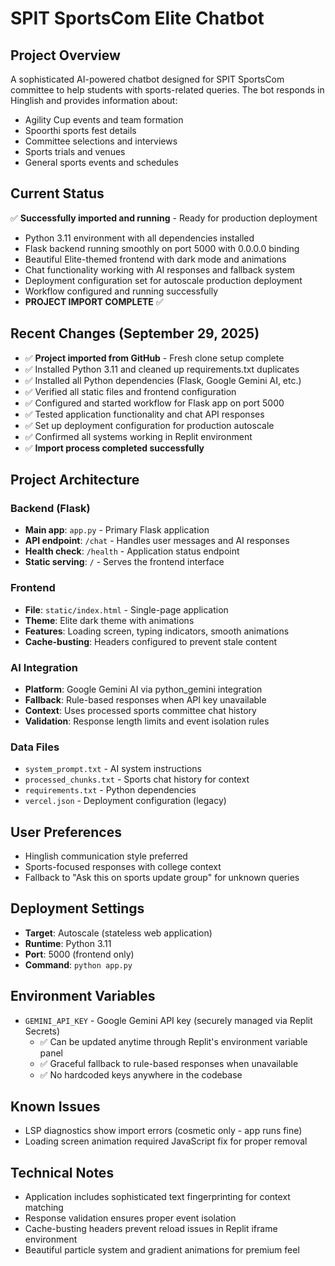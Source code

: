 # SPIT SportsCom Elite Chatbot

## Project Overview
A sophisticated AI-powered chatbot designed for SPIT SportsCom committee to help students with sports-related queries. The bot responds in Hinglish and provides information about:
- Agility Cup events and team formation
- Spoorthi sports fest details
- Committee selections and interviews
- Sports trials and venues
- General sports events and schedules

## Current Status
✅ **Successfully imported and running** - Ready for production deployment
- Python 3.11 environment with all dependencies installed
- Flask backend running smoothly on port 5000 with 0.0.0.0 binding
- Beautiful Elite-themed frontend with dark mode and animations
- Chat functionality working with AI responses and fallback system
- Deployment configuration set for autoscale production deployment
- Workflow configured and running successfully
- **PROJECT IMPORT COMPLETE** ✅

## Recent Changes (September 29, 2025)
- ✅ **Project imported from GitHub** - Fresh clone setup complete
- ✅ Installed Python 3.11 and cleaned up requirements.txt duplicates  
- ✅ Installed all Python dependencies (Flask, Google Gemini AI, etc.)
- ✅ Verified all static files and frontend configuration
- ✅ Configured and started workflow for Flask app on port 5000
- ✅ Tested application functionality and chat API responses
- ✅ Set up deployment configuration for production autoscale  
- ✅ Confirmed all systems working in Replit environment
- ✅ **Import process completed successfully**

## Project Architecture

### Backend (Flask)
- **Main app**: `app.py` - Primary Flask application
- **API endpoint**: `/chat` - Handles user messages and AI responses
- **Health check**: `/health` - Application status endpoint
- **Static serving**: `/` - Serves the frontend interface

### Frontend 
- **File**: `static/index.html` - Single-page application
- **Theme**: Elite dark theme with animations
- **Features**: Loading screen, typing indicators, smooth animations
- **Cache-busting**: Headers configured to prevent stale content

### AI Integration
- **Platform**: Google Gemini AI via python_gemini integration
- **Fallback**: Rule-based responses when API key unavailable
- **Context**: Uses processed sports committee chat history
- **Validation**: Response length limits and event isolation rules

### Data Files
- `system_prompt.txt` - AI system instructions
- `processed_chunks.txt` - Sports chat history for context
- `requirements.txt` - Python dependencies
- `vercel.json` - Deployment configuration (legacy)

## User Preferences
- Hinglish communication style preferred
- Sports-focused responses with college context
- Fallback to "Ask this on sports update group" for unknown queries

## Deployment Settings
- **Target**: Autoscale (stateless web application)
- **Runtime**: Python 3.11
- **Port**: 5000 (frontend only)
- **Command**: `python app.py`

## Environment Variables
- `GEMINI_API_KEY` - Google Gemini API key (securely managed via Replit Secrets)
  - ✅ Can be updated anytime through Replit's environment variable panel
  - ✅ Graceful fallback to rule-based responses when unavailable
  - ✅ No hardcoded keys anywhere in the codebase

## Known Issues
- LSP diagnostics show import errors (cosmetic only - app runs fine)
- Loading screen animation required JavaScript fix for proper removal

## Technical Notes
- Application includes sophisticated text fingerprinting for context matching
- Response validation ensures proper event isolation
- Cache-busting headers prevent reload issues in Replit iframe environment
- Beautiful particle system and gradient animations for premium feel